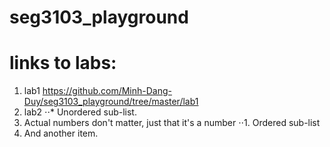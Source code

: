 # seg3103_playground

# links to labs:

1. lab1 https://github.com/Minh-Dang-Duy/seg3103_playground/tree/master/lab1
2. lab2
⋅⋅* Unordered sub-list. 
1. Actual numbers don't matter, just that it's a number
⋅⋅1. Ordered sub-list
4. And another item.







